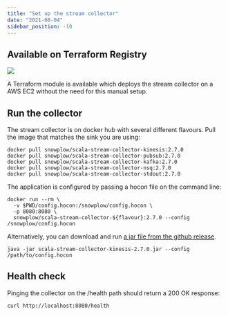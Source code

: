 ```yaml
---
title: "Set up the stream collector"
date: "2021-08-04"
sidebar_position: -10
---
```


## Available on Terraform Registry

[![](https://img.shields.io/static/v1?label=Terraform&message=Registry&color=7B42BC&logo=terraform)](https://registry.terraform.io/modules/snowplow-devops/collector-kinesis-ec2/aws/latest)

A Terraform module is available which deploys the stream collector on a AWS EC2 without the need for this manual setup.

## Run the collector

The stream collector is on docker hub with several different flavours. Pull the image that matches the sink you are using:

```
docker pull snowplow/scala-stream-collector-kinesis:2.7.0
docker pull snowplow/scala-stream-collector-pubsub:2.7.0
docker pull snowplow/scala-stream-collector-kafka:2.7.0
docker pull snowplow/scala-stream-collector-nsq:2.7.0
docker pull snowplow/scala-stream-collector-stdout:2.7.0
```

The application is configured by passing a hocon file on the command line:

```
docker run --rm \
  -v $PWD/config.hocon:/snowplow/config.hocon \
  -p 8080:8080 \
  snowplow/scala-stream-collector-${flavour}:2.7.0 --config /snowplow/config.hocon
```

Alternatively, you can download and run [a jar file from the github release](https://github.com/snowplow/stream-collector/releases).

```
java -jar scala-stream-collector-kinesis-2.7.0.jar --config /path/to/config.hocon
```

## Health check[](/docs/getting-started-on-snowplow-open-source/setup-snowplow-on-aws/setup-the-snowplow-collector/run-the-scala-stream-collector/index.md#healthcheck)

Pinging the collector on the /health path should return a 200 OK response:

```
curl http://localhost:8080/health
```
